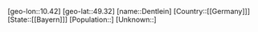 ﻿---
location: [49.32,10.42]
type: City
tags:
- geo/City


SpocWebEntityId: 29752
isDeleted: false
confidential: public

---
[geo-lon::10.42]
[geo-lat::49.32]
[name::Dentlein]
[Country::[[Germany]]]
[State::[[Bayern]]]
[Population::]
[Unknown::]

